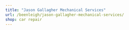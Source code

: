 ```yaml
---
title: "Jason Gallagher Mechanical Services"
url: /beenleigh/jason-gallagher-mechanical-services/
shop: car repair
---
```

